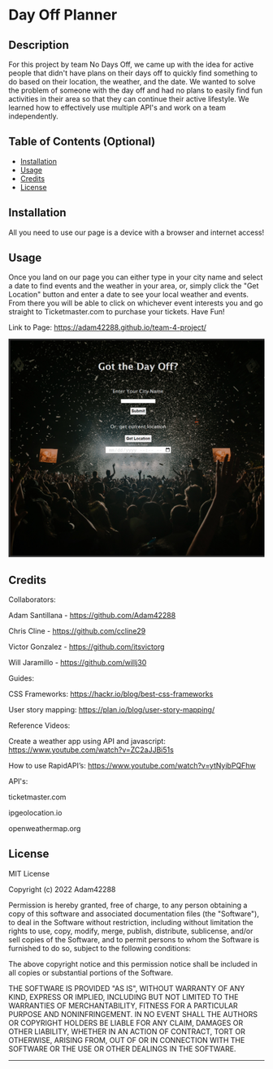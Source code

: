 # Day Off Planner

## Description

For this project by team No Days Off, we came up with the idea for active people that didn't have plans on their days off to quickly find something to do based on their location, the weather, and the date. We wanted to solve the problem of someone with the day off and had no plans to easily find fun activities in their area so that they can continue their active lifestyle. We learned how to effectively use multiple API's and work on a team independently.


## Table of Contents (Optional)

- [Installation](#installation)
- [Usage](#usage)
- [Credits](#credits)
- [License](#license)

## Installation

All you need to use our page is a device with a browser and internet access!

## Usage

Once you land on our page you can either type in your city name and select a date to find events and the weather in your area, or, simply click the "Get Location" button and enter a date to see your local weather and events. From there you will be able to click on whichever event interests you and go straight to Ticketmaster.com to purchase your tickets. Have Fun!

Link to Page: https://adam42288.github.io/team-4-project/ 

![alt text](./assets/images/screenshot.png)

## Credits

Collaborators:

Adam Santillana - https://github.com/Adam42288

Chris Cline - https://github.com/ccline29

Victor Gonzalez - https://github.com/itsvictorg

Will Jaramillo - https://github.com/willj30


Guides:

CSS Frameworks: https://hackr.io/blog/best-css-frameworks 

User story mapping: https://plan.io/blog/user-story-mapping/ 


Reference Videos:

Create a weather app using API and javascript: https://www.youtube.com/watch?v=ZC2aJJBi51s

How to use RapidAPI’s: https://www.youtube.com/watch?v=ytNyibPQFhw


API's:

ticketmaster.com

ipgeolocation.io

openweathermap.org


## License

MIT License

Copyright (c) 2022 Adam42288

Permission is hereby granted, free of charge, to any person obtaining a copy
of this software and associated documentation files (the "Software"), to deal
in the Software without restriction, including without limitation the rights
to use, copy, modify, merge, publish, distribute, sublicense, and/or sell
copies of the Software, and to permit persons to whom the Software is
furnished to do so, subject to the following conditions:

The above copyright notice and this permission notice shall be included in all
copies or substantial portions of the Software.

THE SOFTWARE IS PROVIDED "AS IS", WITHOUT WARRANTY OF ANY KIND, EXPRESS OR
IMPLIED, INCLUDING BUT NOT LIMITED TO THE WARRANTIES OF MERCHANTABILITY,
FITNESS FOR A PARTICULAR PURPOSE AND NONINFRINGEMENT. IN NO EVENT SHALL THE
AUTHORS OR COPYRIGHT HOLDERS BE LIABLE FOR ANY CLAIM, DAMAGES OR OTHER
LIABILITY, WHETHER IN AN ACTION OF CONTRACT, TORT OR OTHERWISE, ARISING FROM,
OUT OF OR IN CONNECTION WITH THE SOFTWARE OR THE USE OR OTHER DEALINGS IN THE
SOFTWARE.

---